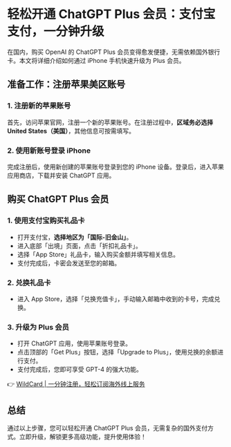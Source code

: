 # 轻松开通 ChatGPT Plus 会员：支付宝支付，一分钟升级

在国内，购买 OpenAI 的 ChatGPT Plus 会员变得愈发便捷，无需依赖国外银行卡。本文将详细介绍如何通过 iPhone 手机快速升级为 Plus 会员。

## 准备工作：注册苹果美区账号

### 1. 注册新的苹果账号
首先，访问苹果官网，注册一个新的苹果账号。在注册过程中，**区域务必选择 United States（美国）**，其他信息可按需填写。

### 2. 使用新账号登录 iPhone
完成注册后，使用新创建的苹果账号登录到您的 iPhone 设备。登录后，进入苹果应用商店，下载并安装 ChatGPT 应用。

## 购买 ChatGPT Plus 会员

### 1. 使用支付宝购买礼品卡
- 打开支付宝，**选择地区为「国际-旧金山」**。
- 进入底部「出境」页面，点击「折扣礼品卡」。
- 选择「App Store」礼品卡，输入购买金额并填写相关信息。
- 支付完成后，卡密会发送至您的邮箱。

### 2. 兑换礼品卡
- 进入 App Store，选择「兑换充值卡」，手动输入邮箱中收到的卡号，完成兑换。

### 3. 升级为 Plus 会员
- 打开 ChatGPT 应用，使用苹果账号登录。
- 点击顶部的「Get Plus」按钮，选择「Upgrade to Plus」，使用兑换的余额进行支付。
- 支付完成后，您即可享受 GPT-4 的强大功能。

👉 [WildCard | 一分钟注册，轻松订阅海外线上服务](https://bbtdd.com/WildCard)

## 总结
通过以上步骤，您可以轻松开通 ChatGPT Plus 会员，无需复杂的国外支付方式。立即升级，解锁更多高级功能，提升使用体验！
